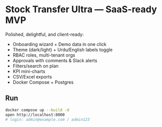 # Stock Transfer Ultra — SaaS-ready MVP

Polished, delightful, and client-ready:
- Onboarding wizard + Demo data in one click
- Theme (dark/light) + Urdu/English labels toggle
- RBAC roles, multi-tenant orgs
- Approvals with comments & Slack alerts
- Filters/search on plan
- KPI mini-charts
- CSV/Excel exports
- Docker Compose + Postgres

## Run
```bash
docker compose up --build -d
open http://localhost:8000
# login: admin@example.com / admin123
```
